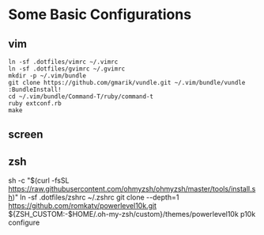 # Some Basic Configurations

## vim
    ln -sf .dotfiles/vimrc ~/.vimrc
    ln -sf .dotfiles/gvimrc ~/.gvimrc
    mkdir -p ~/.vim/bundle
    git clone https://github.com/gmarik/vundle.git ~/.vim/bundle/vundle
    :BundleInstall!
    cd ~/.vim/bundle/Command-T/ruby/command-t
    ruby extconf.rb
    make

## screen


## zsh
sh -c "$(curl -fsSL https://raw.githubusercontent.com/ohmyzsh/ohmyzsh/master/tools/install.sh)"
ln -sf .dotfiles/zshrc ~/.zshrc
git clone --depth=1 https://github.com/romkatv/powerlevel10k.git ${ZSH_CUSTOM:-$HOME/.oh-my-zsh/custom}/themes/powerlevel10k
p10k configure
